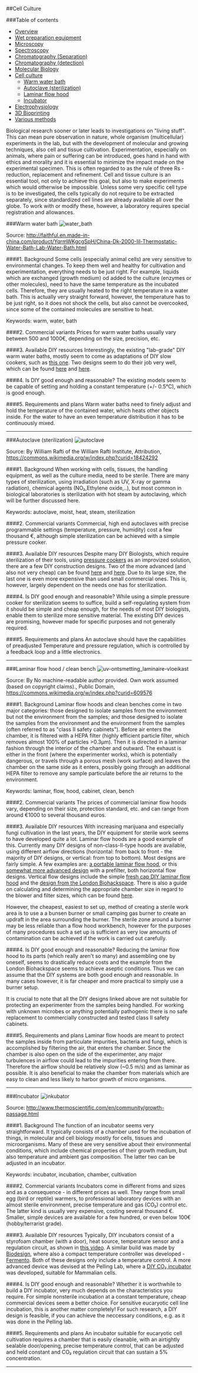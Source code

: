 ##Cell Culture

###Table of contents

- [Overview](000_bio-labware_overview.md)
- [Wet preparation equipment](010_general_preparation.md)
- [Microscopy](020_microscopy.md)
- [Spectroscopy](030_spectroscopy.md)
- [Chromatography (Separation)](040_chromatography_sep.md)
- [Chromatography (detection)](050_chromatography_det.md)
- [Molecular Biology](060_molecular_biology.md)
- [Cell culture](#Cell-culture)
  * [Warm water bath](#warm-water)
  * [Autoclave (sterilization)](#steril)
  * [Laminar flow hood](#lam-flow)
  * [Incubator](#incubator)
- [Electrophysiology](080_electrophysiology.md)
- [3D Bioprinting](090_3d_bioprint.md)
- [Various methods](100_various.md)


Biological research sooner or later leads to investigations on "living stuff". This can mean pure observation in nature, whole organism (multicellular) experiments in the lab, but with the development of molecular and growing techniques, also cell and tissue cultivation. Experimentation, especially on animals, where pain or suffering can be introduced, goes hand in hand with ethics and morality and it is essential to minimize the impact made on the experimental specimen. This is often regarded to as the rule of three Rs - reduction, replacement and refinement. Cell and tissue culture is an essential tool, not only to achieve this goal, but also to make experiments which would otherwise be impossible. Unless some very specific cell type is to be investigated, the cells typically do not require to be extracted separately, since standardized cell lines are already available all over the globe. To work with or modify these, however, a laboratory requires special registration and allowances.


###Warm water bath <a id="warm-water"></a>
![water_bath](http://image.made-in-china.com/45f3j00jTEQBsPlsUzK/Dk-2000-Iil-Thermostatic-Water-Bath-Lab-Water-Bath.jpg)

Source: http://faithful.en.made-in-china.com/product/YqrmWKgcgSpH/China-Dk-2000-Iil-Thermostatic-Water-Bath-Lab-Water-Bath.html

####1. Background
Some cells (especially animal cells) are very sensitive to environmental changes. To keep them well and healthy for cultivation and experimentation, everything needs to be just right. For example, liquids which are exchanged (growth medium) od added to the culture (enzymes or other molecules), need to have the same temperature as the incubated cells. Therefore, they are usually heated to the right temperature in a water bath. This is actually very straight forward, however, the temperature has to be just right, so it does not shock the cells, but also cannot be overcooked, since some of the contained molecules are sensitive to heat.

Keywords: warm, water, bath

####2. Commercial variants
Prices for warm water baths usually vary between 500 and 1000€, depending on the size, precision, etc.

####3. Available DIY resources
Interestingly, the existing "lab-grade" DIY warm water baths, mostly seem to come as adaptations of DIY slow cookers, such as [this one](https://learn.adafruit.com/sous-vide-powered-by-arduino-the-sous-viduino/). Two designs seem to do their job very well, which can be found [here](http://blog.labfab.cc/?p=47) and [here](http://makezine.com/projects/water-bath-thermostat/).

####4. Is DIY good enough and reasonable?
The existing models seem to be capable of setting and holding a constant temperature (+/- 0.5°C), which is good enough.

####5. Requirements and plans
Warm water baths need to finely adjust and hold the temperature of the contained water, which heats other objects inside. For the water to have an even temperature distribution it has to be continuously mixed.

---


###Autoclave (sterilization) <a id="steril"></a>
![autoclave](https://upload.wikimedia.org/wikipedia/commons/6/69/Autoclave_stove_top.jpg)

Source: By William Rafti of the William Rafti Institute, Attribution, https://commons.wikimedia.org/w/index.php?curid=18424292

####1. Background
When working with cells, tissues, the handling equipment, as well as the culture media, need to be sterile. There are many types of sterilization, using irradiation (such as UV, X-ray or gamma radiation), chemical agents (NO₂,Ethylene oxide,..), but most common in biological laboratories is sterilization with hot steam by autoclaving, which will be further discussed here.

Keywords: autoclave, moist, heat, steam, sterilization

####2. Commercial variants
Commercial, high end autoclaves with precise programmable settings (temperature, pressure, humidity) cost a few thousand €, although simple sterilization can be achieved with a simple pressure cooker.

####3. Available DIY resources
Despite many DIY Biologists, which require sterilization of their tools, using [pressure cookers](http://preparednessadvice.com/medical/improvised-autoclave-make-one-sterilize-medical-equip/) as an improvized solution, there are a few DIY construction designs. Two of the more advanced (and also not very cheap) can be found [here](http://www.sciencemadness.org/talk/viewthread.php?tid=14652#pid190003) and [here](https://www.shroomery.org/forums/showflat.php/Number/14182642). Due to its large size, the last one is even more expensive than used small commercial ones. This is, however, largely dependent on the needs one has for sterilization.

####4. Is DIY good enough and reasonable?
While using a simple pressure cooker for sterilization seems to suffice, build a self-regulating system from it should be simple and cheap enough, for the needs of most DIY biologists, enable them to sterilize more sensitive material. The existing DIY devices are promising, however made for specific purposes and not generally required.

####5. Requirements and plans
An autoclave should have the capabilities of preadjusted Temperature and pressure regulation, which is controlled by a feedback loop and a little electronics.

---


###Laminar flow hood / clean bench <a id="lam-flow"></a>
![uv-ontsmetting_laminaire-vloeikast](https://cloud.githubusercontent.com/assets/17159617/14281112/74c3409a-fb37-11e5-8bd4-d3fbc6a06871.JPG)

Source: By No machine-readable author provided. Own work assumed (based on copyright claims)., Public Domain, https://commons.wikimedia.org/w/index.php?curid=609576

####1. Background
Laminar flow hoods and clean benches come in two major categories: those designed to isolate samples from the environment but not the environment from the samples; and those designed to isolate the samples from the environment and the environment from the samples (often referred to as "class II safety cabinets"). Before air enters the chamber, it is filtered with a HEPA filter (highly efficient particle filter, which removes almost 100% of particles >0.3µm). Then it is directed in a laminar fashion through the interior of the chamber and outward. The exhaust is either in the front (where the experimenter works), which is potentially dangerous, or travels through a porous mesh (work surface) and leaves the chamber on the same side as it enters, possibly going through an additional HEPA filter to remove any sample particulate before the air returns to the environment.

Keywords: laminar, flow, hood, cabinet, clean, bench

####2. Commercial variants
The prices of commercial laminar flow hoods vary, depending on their size, protection standard, etc. and can range from around €1000 to several thousand euros.

####3. Available DIY resources
With increasing marijuana and especially fungi cultivation in the last years, the DIY equipment for sterile work seems to have developed quite a lot. Laminar flow hoods are a good example of this. Currently many DIY designs of non-class-II-type hoods are available, using different airflow directions (horizontal: from back to front - the majority of DIY designs, or vertical: from top to bottom). Most designs are fairly simple. A few examples are: [a portable laminar flow hood](http://www.instructables.com/id/Portable-Laminar-Flow-Hood/), or this [somewhat more advanced design](http://fradnai.free.fr/docs/doc23.pdf) with a prefilter, both horizontal flow designs. Vertical flow designs include the simple [fresh cap DIY laminar flow hood](http://www.freshcapmushrooms.com/learn/keeping-it-clean-how-to-design-and-build-a-laminar-flow-hood) and the [design from the London Biohackspace](https://biohackspace.org/building-a-diy-flow-hood/). There is also a guide on calculating and determining the appropriate chamber size in regard to the blower and filter sizes, which can be found [here](https://mycotek.org/index.php?threads/evilmushroom666s-flowhood-build.49/).

However, the cheapest, easiest to set up, method of creating a sterile work area is to use a a bunsen burner or small camping gas burner to create an updraft in the area surrounding the burner. The sterile zone around a burner may be less reliable than a flow hood workbench, however for the purposes of many procedures such a set up is sufficient as very low amounts of contamination can be achieved if the work is carried out carefully.

####4. Is DIY good enough and reasonable?
Reducing the laminar flow hood to its parts (which really aren't so many) and assembling one by oneself, seems to drastically reduce costs and the example from the London Biohackspace seems to achieve aseptic conditions. Thus we can assume that the DIY systems are both good enough and reasonable. In many cases however, it is far cheaper and more practical to simply use a burner setup.

It is crucial to note that all the DIY designs linked above are not suitable for protecting an experimenter from the samples being handled. For working with unknown microbes or anything potentially pathogenic there is no safe replacement to commercially constructed and tested class II safety cabinets.

####5. Requirements and plans
Laminar flow hoods are meant to protect the samples inside from particulate impurities, bacteria and fungi, which is accomplished by filtering the air, that enters the chamber. Since the chamber is also open on the side of the experimenter, any major turbulences in airflow could lead to the impurities entering from there. Therefore the airflow should be relatively slow (~0.5 m/s) and as laminar as possible. It is also beneficial to make the chamber from materials which are easy to clean and less likely to harbor growth of micro organisms.

---


###Incubator <a id="incubator"></a>
![inkubator](https://cloud.githubusercontent.com/assets/17159617/14281219/0cb8cbb8-fb38-11e5-9fc5-d4ff040c35c7.jpeg)

Source: http://www.thermoscientific.com/en/community/growth-passage.html

####1. Background
The function of an incubator seems very straightforward. It typically consists of a chamber used for the incubation of things, in molecular and cell biology mostly for cells, tissues and microorganisms. Many of these are very sensitive about their environmental conditions, which include chemical properties of their growth medium, but also temperature and ambient gas composition. The latter two can be adjusted in an incubator.

Keywords: incubator, incubation, chamber, cultivation

####2. Commercial variants
Incubators come in different froms and sizes and as a consequence - in different prices as well. They range from small egg (bird or reptile) warmers, to professional laboratory devices with an almost sterile environment, precise temperature and gas (CO₂) control etc. The latter kind is usually very expensive, costing several thousand €. Smaller, simple devices are available for a few hundred, or even below 100€ (hobby/terrarist grade).

####3. Available DIY resources
Typically, DIY incubators consist of a styrofoam chamber (with a door), heat source, temperature sensor and a regulation circuit, as shown in [this video](https://www.youtube.com/watch?v=X8hNb7m8tuw). A similar build was made by [Biodesign](http://biodesign.cc/2013/12/25/diy-incubator/), where also a compact temperature controller was developed - [Fermento](https://github.com/BioDesignRealWorld/Fermento). Both of these designs only include a temperature control. A more advanced device was devised at the Pelling Lab, where a [DIY CO₂ incubator](http://www.pellinglab.net/diy/diyco2incubator/) was developed, suitable for Mammalian cells.

####4. Is DIY good enough and reasonable?
Whether it is worthwhile to build a DIY incubator, very much depends on the characteristics you require. For simple nonsterile incubation at a constant temperature, cheap commercial devices seem a better choice. For sensitive eucaryotic cell line incubation, this is another matter completely! For such research, a DIY design is feasible, if you can achieve the neccessary conditions, e.g. as it was done in the Pelling lab.

####5. Requirements and plans
An incubator suitable for eucaryotic cell cultivation requires a chamber that is easily cleanable, with an airtightly sealable door/opening, precise temperature control, that can be adjusted and held constant and CO₂ regulation circuit that can sustain a 5% concentration.

---
